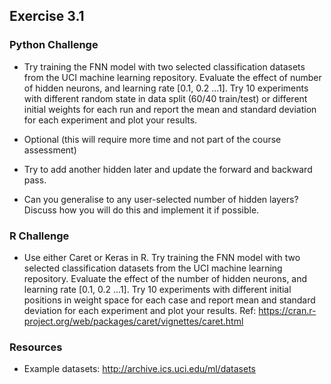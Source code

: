 ## Exercise 3.1

### Python Challenge  

* Try training the FNN model with two selected classification datasets from the UCI machine learning repository. Evaluate the effect of number of hidden neurons, and learning rate [0.1, 0.2 ...1]. Try 10 experiments with different random state in data split (60/40 train/test) or different initial weights for each run and report the mean and standard deviation for each experiment and plot your results. 

* Optional (this will require more time and not part of the course assessment)

* Try to add another hidden later and update the forward and backward pass. 

* Can you generalise to any user-selected number of hidden layers? Discuss how you will do this and implement it if possible. 

### R Challenge

* Use either Caret or Keras in R. Try training the FNN model with two selected classification datasets from the UCI machine learning repository. Evaluate the effect of the number of hidden neurons, and learning rate [0.1, 0.2 ...1]. Try 10 experiments with different initial positions in weight space for each case and report mean and standard deviation for each experiment and plot your results. Ref: https://cran.r-project.org/web/packages/caret/vignettes/caret.html 

### Resources

* Example datasets: http://archive.ics.uci.edu/ml/datasets 